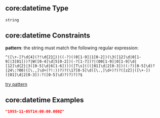 ## core:datetime Type

`string`

## core:datetime Constraints

**pattern**: the string must match the following regular expression:&#x20;

```regexp
^([\+-]?\d{4}(?!\d{2}))((-?)((0[1-9]|1[0-2])(\3([12]\d|0[1-9]|3[01]))?|W([0-4]\d|5[0-2])(-?[1-7])?|(00[1-9]|0[1-9]\d|[12]\d{2}|3([0-5]\d|6[1-6])))([T\s]((([01]\d|2[0-3])((:?)[0-5]\d)?|24\:?00)([\.,]\d+(?!:))?)?(\17[0-5]\d([\.,]\d+)?)?([zZ]|([\+-])([01]\d|2[0-3]):?([0-5]\d)?)?)?)?$
```

[try pattern](https://regexr.com/?expression=%5E\(%5B%5C%2B-%5D%3F%5Cd%7B4%7D\(%3F!%5Cd%7B2%7D%08\)\)\(\(-%3F\)\(\(0%5B1-9%5D%7C1%5B0-2%5D\)\(%5C3\(%5B12%5D%5Cd%7C0%5B1-9%5D%7C3%5B01%5D\)\)%3F%7CW\(%5B0-4%5D%5Cd%7C5%5B0-2%5D\)\(-%3F%5B1-7%5D\)%3F%7C\(00%5B1-9%5D%7C0%5B1-9%5D%5Cd%7C%5B12%5D%5Cd%7B2%7D%7C3\(%5B0-5%5D%5Cd%7C6%5B1-6%5D\)\)\)\(%5BT%5Cs%5D\(\(\(%5B01%5D%5Cd%7C2%5B0-3%5D\)\(\(%3A%3F\)%5B0-5%5D%5Cd\)%3F%7C24%5C%3A%3F00\)\(%5B%5C.%2C%5D%5Cd%2B\(%3F!%3A\)\)%3F\)%3F\(%5C17%5B0-5%5D%5Cd\(%5B%5C.%2C%5D%5Cd%2B\)%3F\)%3F\(%5BzZ%5D%7C\(%5B%5C%2B-%5D\)\(%5B01%5D%5Cd%7C2%5B0-3%5D\)%3A%3F\(%5B0-5%5D%5Cd\)%3F\)%3F\)%3F\)%3F%24 "try regular expression with regexr.com")

## core:datetime Examples

```json
"1955-11-05T14:00:00.000Z"
```

